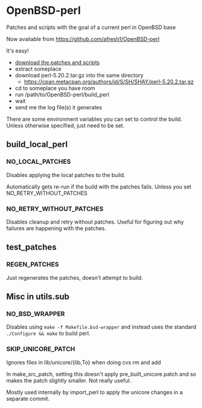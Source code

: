 OpenBSD-perl
============

Patches and scripts with the goal of a current perl in OpenBSD base

Now available from https://github.com/afresh1/OpenBSD-perl

It's easy!

* [download the patches and scripts](https://github.com/afresh1/OpenBSD-perl/archive/master.tar.gz)
* extract someplace
* download perl-5.20.2.tar.gz into the same directory
    * https://cpan.metacpan.org/authors/id/S/SH/SHAY/perl-5.20.2.tar.gz
* cd to someplace you have room
* run /path/to/OpenBSD-perl/build_perl
* wait
* send me the log file(s) it generates


There are some environment variables you can set to control the build.
Unless otherwise specified, just need to be set.

## build_local_perl

### NO_LOCAL_PATCHES

Disables applying the local patches to the build.

Automatically gets re-run if the build with the patches fails.
Unless you set NO_RETRY_WITHOUT_PATCHES

### NO_RETRY_WITHOUT_PATCHES

Disables cleanup and retry without patches.
Useful for figuring out why failures are happening with the patches.

## test_patches

### REGEN_PATCHES

Just regenerates the patches, doesn't attempt to build.


## Misc in utils.sub

### NO_BSD_WRAPPER

Disables using `make -f Makefile.bsd-wrapper` and instead
uses the standard `./Configure && make` to build perl.

### SKIP_UNICORE_PATCH

Ignores files in lib/unicore/{lib,To} when doing cvs rm and add

In make_src_patch, setting this doesn't apply pre_built_unicore.patch and
so makes the patch slightly smaller.  Not really useful.

Mostly used internally by import_perl to apply the unicore changes in a
separate commit.
